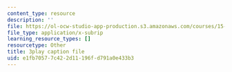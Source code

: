 ```yaml
---
content_type: resource
description: ''
file: https://ol-ocw-studio-app-production.s3.amazonaws.com/courses/15-390-new-enterprises-spring-2013/e1fb70577c422d11196fd791a0e433b3_NS0pxSF0Kmo.srt
file_type: application/x-subrip
learning_resource_types: []
resourcetype: Other
title: 3play caption file
uid: e1fb7057-7c42-2d11-196f-d791a0e433b3
---
```

